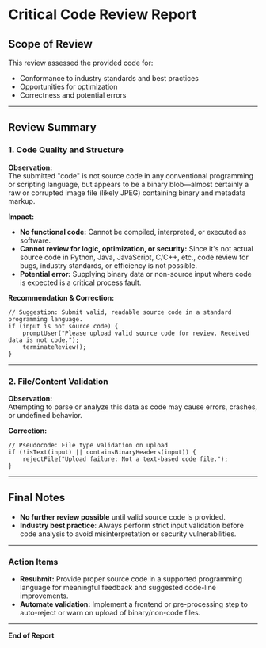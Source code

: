 # Critical Code Review Report

## Scope of Review

This review assessed the provided code for:
- Conformance to industry standards and best practices
- Opportunities for optimization
- Correctness and potential errors

---

## Review Summary

### 1. **Code Quality and Structure**

**Observation:**  
The submitted "code" is not source code in any conventional programming or scripting language, but appears to be a binary blob—almost certainly a raw or corrupted image file (likely JPEG) containing binary and metadata markup.

**Impact:**  
- **No functional code:** Cannot be compiled, interpreted, or executed as software.
- **Cannot review for logic, optimization, or security:** Since it's not actual source code in Python, Java, JavaScript, C/C++, etc., code review for bugs, industry standards, or efficiency is not possible.
- **Potential error:** Supplying binary data or non-source input where code is expected is a critical process fault.

**Recommendation & Correction:**

```pseudo
// Suggestion: Submit valid, readable source code in a standard programming language.
if (input is not source code) {
    promptUser("Please upload valid source code for review. Received data is not code.");
    terminateReview();
}
```

---

### 2. **File/Content Validation**

**Observation:**  
Attempting to parse or analyze this data as code may cause errors, crashes, or undefined behavior.

**Correction:**

```pseudo
// Pseudocode: File type validation on upload
if (!isText(input) || containsBinaryHeaders(input)) {
    rejectFile("Upload failure: Not a text-based code file.");
}
```

---

## Final Notes

- **No further review possible** until valid source code is provided.
- **Industry best practice**: Always perform strict input validation before code analysis to avoid misinterpretation or security vulnerabilities.

---

### Action Items

- **Resubmit:** Provide proper source code in a supported programming language for meaningful feedback and suggested code-line improvements.
- **Automate validation:** Implement a frontend or pre-processing step to auto-reject or warn on upload of binary/non-code files.

---

**End of Report**